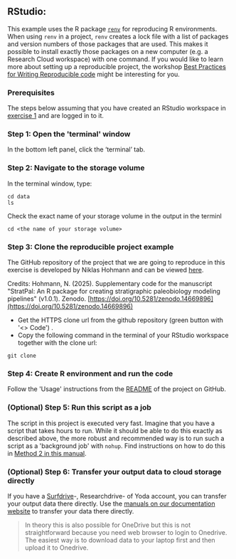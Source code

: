 ## RStudio:

This example uses the R package [`renv`](https://docs.posit.co/ide/user/ide/guide/environments/r/renv.html) for reproducing R environments. When using `renv` in a project, `renv` creates a lock file with a list of packages and version numbers of those packages that are used. This makes it possible to install exactly those packages on a new computer (e.g. a Research Cloud workspace) with one command. If you would like to learn more about setting up a reproducible project, the workshop [Best Practices for Writing Reproducible code](https://www.uu.nl/en/research/research-data-management/training-workshops/best-practices-for-writing-reproducible-code) might be interesting for you.

### Prerequisites
The steps below assuming that you have created an RStudio workspace in [exercise 1](./exercises.md#exercise-1) and are logged in to it.

### Step 1: Open the 'terminal' window
In the bottom left panel, click the ‘terminal’ tab.

### Step 2: Navigate to the storage volume

In the terminal window, type:
```
cd data
ls
```
Check the exact name of your storage volume in the output in the terminl

```
cd <the name of your storage volume>
```

### Step 3: Clone the reproducible project example

The GitHub repository of the project that we are going to reproduce in this exercise is developed by Niklas Hohmann and can be viewed [here](https://github.com/MindTheGap-ERC/StratPal_ms_supp).

Credits: Hohmann, N. (2025). Supplementary code for the manuscript "StratPal: An R package for creating stratigraphic paleobiology modeling pipelines" (v1.0.1). Zenodo. [https://doi.org/10.5281/zenodo.14669896](https://doi.org/10.5281/zenodo.14669896)

- Get the HTTPS clone url from the github repository (green button with '<> Code') . 
- Copy the following command in the terminal of your RStudio workspace together with the clone url:
  
```
git clone 
```

### Step 4: Create R environment and run the code

Follow the 'Usage' instructions from the [README](https://github.com/MindTheGap-ERC/StratPal_ms_supp) of the project on GitHub.

### (Optional) Step 5: Run this script as a job

The script in this project is executed very fast. Imagine that you have a script that takes hours to run. While it should be able to do this exactly as described above, the more robust and recommended way is to run such a script as a 'background job' with `nohup`. Find instructions on how to do this in [Method 2 in this manual](https://utrechtuniversity.github.io/vre-docs/docs/manuals/long-jobs.html#method-2-using-nohup).

### (Optional) Step 6: Transfer your output data to cloud storage directly
If you have a [Surfdrive](surfdrive.surf.nl)-, Researchdrive- of Yoda account, you can transfer your output data there directly. Use the [manuals on our documentation website](https://utrechtuniversity.github.io/vre-docs/docs/manuals.html) to transfer your data there directly. 
> In theory this is also possible for OneDrive but this is not straightforward because you need web browser to login to Onedrive. The easiest way is to download data to your laptop first and then upload it to Onedrive.







